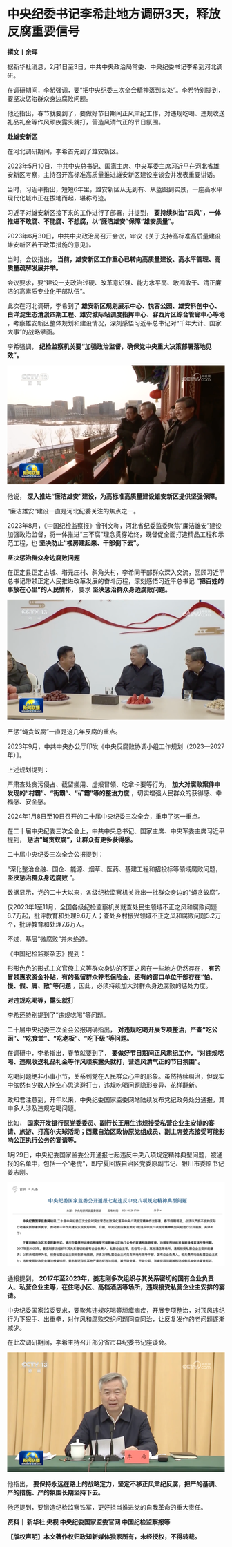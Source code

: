 # 中央纪委书记李希赴地方调研3天，释放反腐重要信号

**撰文丨余晖**

据新华社消息，2月1日至3日，中共中央政治局常委、中央纪委书记李希到河北调研。

在调研期间，李希强调，要“把中央纪委三次全会精神落到实处”。李希特别提到，要坚决惩治群众身边腐败问题。

他还指出，春节就要到了，要做好节日期间正风肃纪工作，对违规吃喝、违规收送礼品礼金等作风顽疾露头就打，营造风清气正的节日氛围。

**赴雄安新区**

在河北调研期间，李希首先到了雄安新区。

2023年5月10日，中共中央总书记、国家主席、中央军委主席习近平在河北省雄安新区考察，主持召开高标准高质量推进雄安新区建设座谈会并发表重要讲话。

当时，习近平指出，短短6年里，雄安新区从无到有、从蓝图到实景，一座高水平现代化城市正在拔地而起，堪称奇迹。

习近平对雄安新区接下来的工作进行了部署，并提到， **要持续纠治“四风”，一体推进不敢腐、不能腐、不想腐，以“廉洁雄安”保障“雄安质量”。**

2023年6月30日，中共中央政治局召开会议，审议《关于支持高标准高质量建设雄安新区若干政策措施的意见》。

当时，会议指出， **当前，雄安新区工作重心已转向高质量建设、高水平管理、高质量疏解发展并举。**

会议要求，要“建设一支政治过硬、改革意识强、能力水平高、敢闯敢干、清正廉洁的高素质专业化干部队伍”。

此次在河北调研，李希到了 **雄安新区规划展示中心、悦容公园、雄安科创中心、白洋淀生态清淤四期工程、雄安城际站调度指挥中心、容西片区综合管廊中心等地**
，考察雄安新区整体规划和建设情况，深刻感悟习近平总书记对“千年大计、国家大事”的战略擘画。

李希强调， **纪检监察机关要“加强政治监督，确保党中央重大决策部署落地见效”。**

![76af987c39e6f2434fda5af7fcd0a8ce.jpg](https://raw.githubusercontent.com/qqhsx/qqnews_image/main/2024/02/04/中央纪委书记李希赴地方调研3天，释放反腐重要信号/76af987c39e6f2434fda5af7fcd0a8ce.jpg)

他说， **深入推进“廉洁雄安”建设，为高标准高质量建设雄安新区提供坚强保障。**

“廉洁雄安”建设一直是河北纪委关注的焦点之一。

2023年8月，《中国纪检监察报》曾刊文称，河北省纪委监委聚焦“廉洁雄安”建设加强政治监督，将一体推进“三不腐”理念贯穿始终，既督促全面打造精品工程和示范工程，也
**坚决防止“楼房建起来、干部倒下去”。**

**坚决惩治群众身边腐败问题**

在正定县正定古城、塔元庄村、斜角头村，李希同干部群众深入交流，回顾习近平总书记带领正定人民推进改革发展的奋斗历程，深刻感悟习近平总书记
**“把百姓的事放在心里”的人民情怀，** 要求 **坚决惩治群众身边腐败问题。**

![446699b27607cf424a1d2bfc9b2c218e.jpg](https://raw.githubusercontent.com/qqhsx/qqnews_image/main/2024/02/04/中央纪委书记李希赴地方调研3天，释放反腐重要信号/446699b27607cf424a1d2bfc9b2c218e.jpg)

严惩“蝇贪蚁腐”一直是这几年反腐的重点。

2023年9月，中共中央办公厅印发《中央反腐败协调小组工作规划（2023—2027年）》。

上述规划提到：

严肃查处贪污侵占、截留挪用、虚报冒领、吃拿卡要等行为， **加大对腐败案件中发现的“村霸”、“街霸”、“矿霸”等的整治力度**
，切实增强人民群众的获得感、幸福感、安全感。

2024年1月8日至10日召开的二十届中央纪委三次全会，重申了这一重点。

在二十届中央纪委三次全会上，中共中央总书记、国家主席、中央军委主席习近平提到， **惩治“蝇贪蚁腐”，让群众有更多获得感。**

二十届中央纪委三次全会公报提到：

“深化整治金融、国企、能源、烟草、医药、基建工程和招投标等领域腐败问题， **坚决惩治群众身边腐败** ”。

数据显示，党的二十大以来，各级纪检监察机关揪出一批群众身边的“蝇贪蚁腐”。

仅2023年1至11月，全国各级纪检监察机关就查处民生领域不正之风和腐败问题6.7万起，批评教育和处理9.6万人；查处乡村振兴领域不正之风和腐败问题5.2万个，批评教育和处理7.6万人。

不过，基层“微腐败”并未绝迹。

《中国纪检监察杂志》提到：

形形色色的形式主义官僚主义等群众身边的不正之风在一些地方仍然存在，
**有的冒领惠农资金补贴，有的截留群众养老保险金，还有的窗口单位干部存在“怕、慢、假、庸、散”等问题** ，因此，必须持续加大对群众身边腐败的惩处力度。

**对违规吃喝等，露头就打**

李希还特别提到了“违规吃喝”等问题。

二十届中央纪委三次全会公报明确指出， **对违规吃喝开展专项整治，严查“吃公函”、“吃食堂”、“吃老板”、“吃下级”等问题。**

在调研中，李希指出，春节就要到了， **要做好节日期间正风肃纪工作，“对违规吃喝、违规收送礼品礼金等作风顽疾露头就打，营造风清气正的节日氛围”。**

吃喝问题绝非小事小节，关系到党在人民群众心中的形象。虽然持续纠治，但现实中依然有少数人挖空心思逃避打击，违规吃喝问题隐形变异、花样翻新。

政知君注意到，开年以来，中央纪委国家监委网站陆续发布党纪政务处分通报，其中多人涉及违规吃喝问题。

比如，
**国家开发银行原党委委员、副行长王用生违规接受私营企业主安排的宴请、旅游、打高尔夫球活动；西藏自治区政协原党组成员、副主席姜杰接受可能影响公正执行公务的宴请等。**

1月29日，中央纪委国家监委公开通报七起违反中央八项规定精神典型问题，被通报的名单中，包括一个“老虎”，即宁夏回族自治区党委原副书记、银川市委原书记姜志刚。

![5e09a499149f002e650df033efed2c82.jpg](https://raw.githubusercontent.com/qqhsx/qqnews_image/main/2024/02/04/中央纪委书记李希赴地方调研3天，释放反腐重要信号/5e09a499149f002e650df033efed2c82.jpg)

通报提到，
**2017年至2023年，姜志刚多次组织与其关系密切的国有企业负责人、私营企业主等，在住宅小区、高档酒店等场所，违规接受私营企业主安排的宴请。**

中央纪委国家监委要求，要聚焦违规吃喝等顽瘴痼疾，开展专项整治，对顶风违纪行为下狠手、出重拳，对作风和腐败交织问题同查同治，让反复发作的老问题逐渐减少。

在此次调研期间，李希主持召开部分省市县纪委书记座谈会。

![d60b2e11481e39535c80218a53378c38.jpg](https://raw.githubusercontent.com/qqhsx/qqnews_image/main/2024/02/04/中央纪委书记李希赴地方调研3天，释放反腐重要信号/d60b2e11481e39535c80218a53378c38.jpg)

他指出， **要保持永远在路上的战略定力，坚定不移正风肃纪反腐，把严的基调、严的措施、严的氛围长期坚持下去。**

他还提到，要锻造纪检监察铁军，更好担当推进党的自我革命的重大责任。

**资料｜ 新华社 央视 中央纪委国家监委官网 中国纪检监察报等**

**【版权声明】本文著作权归政知新媒体独家所有，未经授权，不得转载。**

